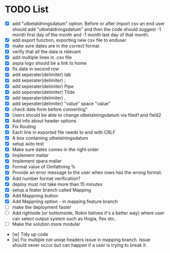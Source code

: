 # TODO List

- [x] add "utbetaldningsdatum" option. Before or after import csv an end user should add "utbetaldningsdatum" and then the code should suggest -1 month first day of the month and -1 month last day of that month. 
- [x] add export function, exporting new csv file to enduser
- [x] make sure dates are in the correct format
- [x] verify that all the data is relevant
- [x] add multiple lines in .csv file
- [x] aspia logo should be a link to home
- [x] fix date in second row
- [x] add seperater(delimiter) tab
- [x] add seperater(delimiter) ;
- [x] add seperater(delimiter) Pipe
- [x] add seperater(delimiter) Tilde
- [x] add seperater(delimiter) ,
- [x] add seperater(delimiter) "value" space "value"
- [x] check date form before converting"
- [x] Users should be able to change utbetalningsdatum via filed1 and field2
- [x] Add info about header options
- [x] Fix Routing
- [x] Each line in exported file needs to end with CRLF
- [x] A box containing utbetalningsdatum
- [x] setup auto test
- [x] Make sure dates comes in the right order
- [x] Implement mallar
- [x] Implement spara mallar
- [x] Format value of Omfattning % 
- [x] Provide an error message to the user when rows has the wrong format.
- [x] Add number format verification?
- [x] deploy must not take more than 15 minutes
- [x] setup a feater branch called Mapping
- [x] Add Mappning button
- [x] Add Mappning option - in mapping feature branch
- [ ] make the deployment faster
- [ ] Add rightside (or bottomside,  Robin belives it's a better way) where user can select output system such as Hogia, flex etc..
- [ ] Make the solution more modular
- [w] Tidy up code
- [w] Fix multiple not uniqe headers issue in mapping branch. Issue should never occur but can happen if a user is trying to break it.









